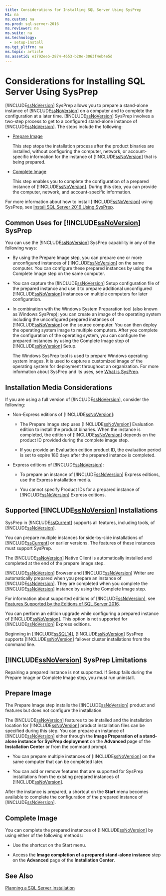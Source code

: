 ```yaml
---
title: Considerations for Installing SQL Server Using SysPrep
H1: na
ms.custom: na
ms.prod: sql-server-2016
ms.reviewer: na
ms.suite: na
ms.technology: 
  - setup-install
ms.tgt_pltfrm: na
ms.topic: article
ms.assetid: e1792eeb-2874-4653-b20e-3063f4eb4e5d
---
```

# Considerations for Installing SQL Server Using SysPrep
  [!INCLUDE[ssNoVersion](../../Topics/TopicNameContainA/includes/ssNoVersion_md.md)] SysPrep allows you to prepare a stand-alone instance of [!INCLUDE[ssNoVersion](../../Topics/TopicNameContainA/includes/ssNoVersion_md.md)] on a computer and to complete the configuration at a later time. [!INCLUDE[ssNoVersion](../../Topics/TopicNameContainA/includes/ssNoVersion_md.md)] SysPrep involves a two-step process to get to a configured stand-alone instance of [!INCLUDE[ssNoVersion](../../Topics/TopicNameContainA/includes/ssNoVersion_md.md)]. The steps include the following:  
  
-   [Prepare Image](#BKMK_PrepareImage)  
  
     This step stops the installation process after the product binaries are installed, without configuring the computer, network, or account-specific information for the instance of [!INCLUDE[ssNoVersion](../../Topics/TopicNameContainA/includes/ssNoVersion_md.md)] that is being prepared.  
  
-   [Complete Image](#BKMK_CompleteImage)  
  
     This step enables you to complete the configuration of a prepared instance of [!INCLUDE[ssNoVersion](../../Topics/TopicNameContainA/includes/ssNoVersion_md.md)]. During this step, you can provide the computer, network, and account-specific information.  
  
 For more information about how to install [!INCLUDE[ssNoVersion](../../Topics/TopicNameContainA/includes/ssNoVersion_md.md)] using SysPrep, see [Install SQL Server 2016 Using SysPrep](../../Topics/TopicNameNotContainA/Install-SQL-Server-2016-Using-SysPrep.md).  
  
## Common Uses for [!INCLUDE[ssNoVersion](../../Topics/TopicNameContainA/includes/ssNoVersion_md.md)] SysPrep  
 You can use the [!INCLUDE[ssNoVersion](../../Topics/TopicNameContainA/includes/ssNoVersion_md.md)] SysPrep capability in any of the following ways:  
  
-   By using the Prepare Image step, you can prepare one or more unconfigured instances of [!INCLUDE[ssNoVersion](../../Topics/TopicNameContainA/includes/ssNoVersion_md.md)] on the same computer. You can configure these prepared instances by using the Complete Image step on the same computer.  
  
-   You can capture the [!INCLUDE[ssNoVersion](../../Topics/TopicNameContainA/includes/ssNoVersion_md.md)] Setup configuration file of the prepared instance and use it to prepare additional unconfigured [!INCLUDE[ssNoVersion](../../Topics/TopicNameContainA/includes/ssNoVersion_md.md)] instances on multiple computers for later configuration.  
  
-   In combination with the Windows System Preparation tool (also known as Windows SysPrep); you can create an image of the operating system including the unconfigured prepared instances of [!INCLUDE[ssNoVersion](../../Topics/TopicNameContainA/includes/ssNoVersion_md.md)] on the source computer. You can then deploy the operating system image to multiple computers. After you complete the configuration of the operating system, you can configure the prepared instances by using the Complete Image step of [!INCLUDE[ssNoVersion](../../Topics/TopicNameContainA/includes/ssNoVersion_md.md)] Setup.  
  
     The Windows SysPrep tool is used to prepare Windows operating system images. It is used to capture a customized image of the operating system for deployment throughout an organization. For more information about SysPrep and its uses, see [What is SysPrep](http://go.microsoft.com/fwlink/?LinkId=143546).  
  
## Installation Media Considerations  
 If you are using a full version of [!INCLUDE[ssNoVersion](../../Topics/TopicNameContainA/includes/ssNoVersion_md.md)], consider the following:  
  
-   Non-Express editions of [!INCLUDE[ssNoVersion](../../Topics/TopicNameContainA/includes/ssNoVersion_md.md)]:  
  
    -   The Prepare Image step uses [!INCLUDE[ssNoVersion](../../Topics/TopicNameContainA/includes/ssNoVersion_md.md)] Evaluation edition to install the product binaries. When the instance is completed, the edition of [!INCLUDE[ssNoVersion](../../Topics/TopicNameContainA/includes/ssNoVersion_md.md)] depends on the product ID provided during the complete image step.  
  
    -   If you provide an Evaluation edition product ID, the evaluation period is set to expire 180 days after the prepared instance is completed.  
  
-   Express editions of [!INCLUDE[ssNoVersion](../../Topics/TopicNameContainA/includes/ssNoVersion_md.md)]:  
  
    -   To prepare an instance of [!INCLUDE[ssNoVersion](../../Topics/TopicNameContainA/includes/ssNoVersion_md.md)] Express editions, use the Express installation media.  
  
    -   You cannot specify Product IDs for a prepared instance of [!INCLUDE[ssNoVersion](../../Topics/TopicNameContainA/includes/ssNoVersion_md.md)] Express editions.  
  
## Supported [!INCLUDE[ssNoVersion](../../Topics/TopicNameContainA/includes/ssNoVersion_md.md)] Installations  
 SysPrep in [!INCLUDE[ssCurrent](../../Topics/TopicNameContainA/includes/ssCurrent_md.md)] supports all features, including tools, of [!INCLUDE[ssNoVersion](../../Topics/TopicNameContainA/includes/ssNoVersion_md.md)].  
  
 You can prepare multiple instances for side-by-side installations of [!INCLUDE[ssCurrent](../../Topics/TopicNameContainA/includes/ssCurrent_md.md)] or earlier versions. The features of these instances must support SysPrep.  
  
 The [!INCLUDE[ssNoVersion](../../Topics/TopicNameContainA/includes/ssNoVersion_md.md)] Native Client is automatically installed and completed at the end of the prepare image step.  
  
 [!INCLUDE[ssNoVersion](../../Topics/TopicNameContainA/includes/ssNoVersion_md.md)] Browser and [!INCLUDE[ssNoVersion](../../Topics/TopicNameContainA/includes/ssNoVersion_md.md)] Writer are automatically prepared when you prepare an instance of [!INCLUDE[ssNoVersion](../../Topics/TopicNameContainA/includes/ssNoVersion_md.md)]. They are completed when you complete the [!INCLUDE[ssNoVersion](../../Topics/TopicNameContainA/includes/ssNoVersion_md.md)] instance by using the Complete Image step.  
  
 For information about supported editions of [!INCLUDE[ssNoVersion](../../Topics/TopicNameContainA/includes/ssNoVersion_md.md)], see [Features Supported by the Editions of SQL Server 2016](../../Topics/TopicNameNotContainA/Features-Supported-by-the-Editions-of-SQL-Server-2016.md).  
  
 You can perform an edition upgrade while configuring a prepared instance of [!INCLUDE[ssNoVersion](../../Topics/TopicNameContainA/includes/ssNoVersion_md.md)]. This option is not supported for [!INCLUDE[ssNoVersion](../../Topics/TopicNameContainA/includes/ssNoVersion_md.md)] Express editions.  
  
 Beginning in [!INCLUDE[ssSQL14](../../Topics/TopicNameContainA/includes/ssSQL14_md.md)], [!INCLUDE[ssNoVersion](../../Topics/TopicNameContainA/includes/ssNoVersion_md.md)] SysPrep supports [!INCLUDE[ssNoVersion](../../Topics/TopicNameContainA/includes/ssNoVersion_md.md)] failover cluster installations from the command line.  
  
## [!INCLUDE[ssNoVersion](../../Topics/TopicNameContainA/includes/ssNoVersion_md.md)] SysPrep Limitations  
 Repairing a prepared instance is not supported. If Setup fails during the Prepare Image or Complete Image step, you must run uninstall.  
  
##  <a name="BKMK_PrepareImage"></a> Prepare Image  
 The Prepare Image step installs the [!INCLUDE[ssNoVersion](../../Topics/TopicNameContainA/includes/ssNoVersion_md.md)] product and features but does not configure the installation.  
  
 The [!INCLUDE[ssNoVersion](../../Topics/TopicNameContainA/includes/ssNoVersion_md.md)] features to be installed and the installation location for [!INCLUDE[ssNoVersion](../../Topics/TopicNameContainA/includes/ssNoVersion_md.md)] product installation files can be specified during this step. You can prepare an instance of [!INCLUDE[ssNoVersion](../../Topics/TopicNameContainA/includes/ssNoVersion_md.md)] either through the **Image Preparation of a stand-alone instance for SysPrep deployment** on the **Advanced** page of the **Installation Center** or from the command prompt.  
  
-   You can prepare multiple instances of [!INCLUDE[ssNoVersion](../../Topics/TopicNameContainA/includes/ssNoVersion_md.md)] on the same computer that can be completed later.  
  
-   You can add or remove features that are supported for SysPrep installations from the existing prepared instances of [!INCLUDE[ssNoVersion](../../Topics/TopicNameContainA/includes/ssNoVersion_md.md)].  
  
 After the instance is prepared, a shortcut on the **Start** menu becomes available to complete the configuration of the prepared instance of [!INCLUDE[ssNoVersion](../../Topics/TopicNameContainA/includes/ssNoVersion_md.md)].  
  
##  <a name="BKMK_CompleteImage"></a> Complete Image  
 You can complete the prepared instances of [!INCLUDE[ssNoVersion](../../Topics/TopicNameContainA/includes/ssNoVersion_md.md)] by using either of the following methods:  
  
-   Use the shortcut on the Start menu.  
  
-   Access the **Image completion of a prepared stand-alone instance** step on the **Advanced** page of the **Installation Center**.  
  
## See Also  
 [Planning a SQL Server Installation](../../Topics/TopicNameContainA/Planning-a-SQL-Server-Installation.md)  
  
  